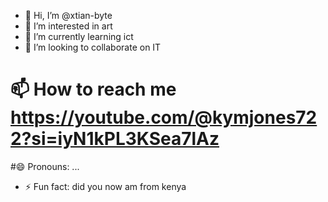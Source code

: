 - 👋 Hi, I’m @xtian-byte
- 👀 I’m interested in art
- 🌱 I’m currently learning ict
- 💞️ I’m looking to collaborate on IT
# 📫 How to reach me https://youtube.com/@kymjones722?si=iyN1kPL3KSea7lAz
#😄 Pronouns: ...
- ⚡ Fun fact: did you now am from kenya

<!---
xtian-byte/xtian-byte is a ✨ special ✨ repository because its `README.md` (this file) appears on your GitHub profile.
You can click the Preview link to take a look at your changes.
--->
